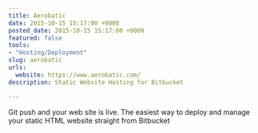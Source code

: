 ```yaml
---
title: Aerobatic
date: 2015-10-15 15:17:00 +0000
posted_date: 2015-10-15 15:17:00 +0000
featured: false
tools:
- "Hosting/Deployment"
slug: aerobatic
urls:
  website: https://www.aerobatic.com/
description: Static Website Hosting for Bitbucket

---
```

Git push and your web site is live. The easiest way to deploy and manage your static HTML website straight from Bitbucket
